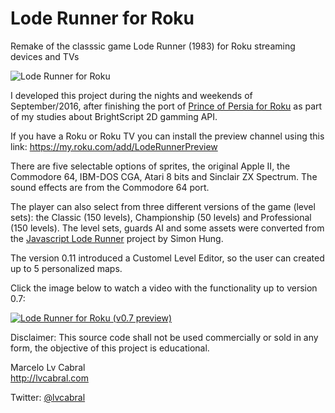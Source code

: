 # Lode Runner for Roku
Remake of the classsic game Lode Runner (1983) for Roku streaming devices and TVs

![Lode Runner for Roku](http://lvcabral.com/LodeRunner/images/splash_sd.jpg)

I developed this project during the nights and weekends of September/2016, after finishing the port of 
[Prince of Persia for Roku](https://github.com/lvcabral/Prince-of-Persia-Roku) as part of my studies about BrightScript 2D gamming API.

If you have a Roku or Roku TV you can install the preview channel using this link: https://my.roku.com/add/LodeRunnerPreview

There are five selectable options of sprites, the original Apple II, the Commodore 64, IBM-DOS CGA, Atari 8 bits and Sinclair ZX Spectrum. The sound effects are from the Commodore 64 port.

The player can also select from three different versions of the game (level sets): the Classic (150 levels), Championship (50 levels) and Professional (150 levels). 
The level sets, guards AI and some assets were converted from the [Javascript Lode Runner](https://github.com/SimonHung/LodeRunner_TotalRecall) project by Simon Hung.

The version 0.11 introduced a Customel Level Editor, so the user can created up to 5 personalized maps.

Click the image below to watch a video with the functionality up to version 0.7:

[![Lode Runner for Roku (v0.7 preview)](http://lvcabral.com/LodeRunner/images/LodeRunnerYoutubeVideo07.png)](https://www.youtube.com/watch?v=jSCojR435eQ)

Disclaimer: This source code shall not be used commercially or sold in any form, the objective of this project is educational.

Marcelo Lv Cabral<br/>
http://lvcabral.com <br/>

Twitter: [@lvcabral](https://twitter.com/lvcabral)
